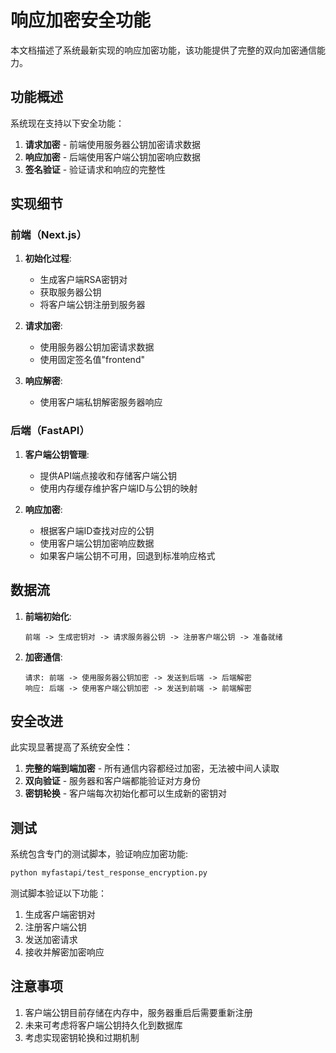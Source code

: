 # 响应加密安全功能

本文档描述了系统最新实现的响应加密功能，该功能提供了完整的双向加密通信能力。

## 功能概述

系统现在支持以下安全功能：

1. **请求加密** - 前端使用服务器公钥加密请求数据
2. **响应加密** - 后端使用客户端公钥加密响应数据
3. **签名验证** - 验证请求和响应的完整性

## 实现细节

### 前端（Next.js）

1. **初始化过程**:
   - 生成客户端RSA密钥对
   - 获取服务器公钥
   - 将客户端公钥注册到服务器

2. **请求加密**:
   - 使用服务器公钥加密请求数据
   - 使用固定签名值"frontend"

3. **响应解密**:
   - 使用客户端私钥解密服务器响应

### 后端（FastAPI）

1. **客户端公钥管理**:
   - 提供API端点接收和存储客户端公钥
   - 使用内存缓存维护客户端ID与公钥的映射

2. **响应加密**:
   - 根据客户端ID查找对应的公钥
   - 使用客户端公钥加密响应数据
   - 如果客户端公钥不可用，回退到标准响应格式

## 数据流

1. **前端初始化**:
   ```
   前端 -> 生成密钥对 -> 请求服务器公钥 -> 注册客户端公钥 -> 准备就绪
   ```

2. **加密通信**:
   ```
   请求: 前端 -> 使用服务器公钥加密 -> 发送到后端 -> 后端解密
   响应: 后端 -> 使用客户端公钥加密 -> 发送到前端 -> 前端解密
   ```

## 安全改进

此实现显著提高了系统安全性：

1. **完整的端到端加密** - 所有通信内容都经过加密，无法被中间人读取
2. **双向验证** - 服务器和客户端都能验证对方身份
3. **密钥轮换** - 客户端每次初始化都可以生成新的密钥对

## 测试

系统包含专门的测试脚本，验证响应加密功能:

```bash
python myfastapi/test_response_encryption.py
```

测试脚本验证以下功能：
1. 生成客户端密钥对
2. 注册客户端公钥
3. 发送加密请求
4. 接收并解密加密响应

## 注意事项

1. 客户端公钥目前存储在内存中，服务器重启后需要重新注册
2. 未来可考虑将客户端公钥持久化到数据库
3. 考虑实现密钥轮换和过期机制
